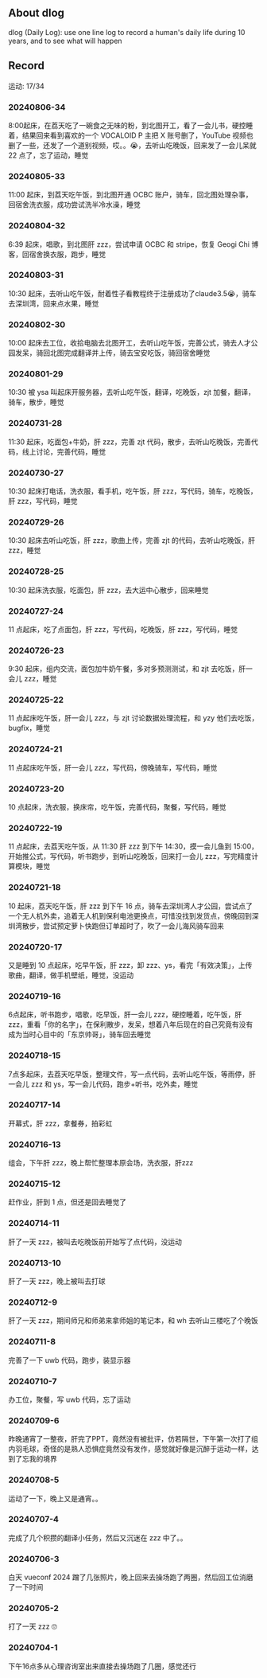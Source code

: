 ## About dlog

dlog (Daily Log): use one line log to record a human's daily life during 10 years, and to see what will happen

## Record

运动: 17/34

### 20240806-34

8:00起床，在荔天吃了一碗食之无味的粉，到北图开工，看了一会儿书，硬控睡着，结果回来看到喜欢的一个 VOCALOID P 主把 X 账号删了，YouTube 视频也删了一些，还发了一个道别视频，哎。。😭，去听山吃晚饭，回来发了一会儿呆就 22 点了，忘了运动，睡觉

### 20240805-33

11:00 起床，到荔天吃午饭，到北图开通 OCBC 账户，骑车，回北图处理杂事，回宿舍洗衣服，成功尝试洗半冷水澡，睡觉

### 20240804-32

6:39 起床，唱歌，到北图肝 zzz，尝试申请 OCBC 和 stripe，恢复 Geogi Chi 博客，回宿舍换衣服，跑步，睡觉

### 20240803-31

10:30 起床，去听山吃午饭，耐着性子看教程终于注册成功了claude3.5😭，骑车去深圳湾，回来点水果，睡觉

### 20240802-30

10:00 起床去工位，收拾电脑去北图开工，去听山吃午饭，完善公式，骑去人才公园发呆，骑回北图完成翻译并上传，骑去宝安吃饭，骑回宿舍睡觉

### 20240801-29

10:30 被 ysa 叫起床开服务器，去听山吃午饭，翻译，吃晚饭，zjt 加餐，翻译，骑车，散步，睡觉

### 20240731-28

11:30 起床，吃面包+牛奶，肝 zzz，完善 zjt 代码，散步，去听山吃晚饭，完善代码，线上讨论，完善代码，睡觉

### 20240730-27

10:30 起床打电话，洗衣服，看手机，吃午饭，肝 zzz，写代码，骑车，吃晚饭，肝 zzz，写代码，睡觉

### 20240729-26

10:30 起床去听山吃饭，肝 zzz，歌曲上传，完善 zjt 的代码，去听山吃晚饭，肝 zzz，睡觉

### 20240728-25

10:30 起床洗衣服，吃面包，肝 zzz，去大运中心散步，回来睡觉

### 20240727-24

11 点起床，吃了点面包，肝 zzz，写代码，吃晚饭，肝 zzz，写代码，睡觉

### 20240726-23

9:30 起床，组内交流，面包加牛奶午餐，多对多预测测试，和 zjt 去吃饭，肝一会儿 zzz，睡觉

### 20240725-22

11 点起床吃午饭，肝一会儿 zzz，与 zjt 讨论数据处理流程，和 yzy 他们去吃饭，bugfix，睡觉

### 20240724-21

11 点起床吃午饭，肝一会儿 zzz，写代码，傍晚骑车，写代码，睡觉

### 20240723-20

10 点起床，洗衣服，换床帘，吃午饭，完善代码，聚餐，写代码，睡觉

### 20240722-19

11 点起床，去荔天吃午饭，从 11:30 肝 zzz 到下午 14:30，摸一会儿鱼到 15:00，开始推公式，写代码，听书跑步，到听山吃晚饭，回来打一会儿 zzz，写完精度计算模块，睡觉

### 20240721-18

10 起床，荔天吃午饭，肝 zzz 到下午 16 点，骑车去深圳湾人才公园，尝试点了一个无人机外卖，追着无人机到保利电池更换点，可惜没找到发货点，傍晚回到深圳湾散步，尝试预定萝卜快跑但订单超时了，吹了一会儿海风骑车回来

### 20240720-17

又是睡到 10 点起床，吃早午饭，肝 zzz，卸 zzz、ys，看完「有效决策」，上传歌曲，翻译，做手机壁纸，睡觉，没运动

### 20240719-16

6点起床，听书跑步，唱歌，吃早饭，肝一会儿 zzz，硬控睡着，吃午饭，肝 zzz，重看「你的名字」，在保利散步，发呆，想着八年后现在的自己究竟有没有成为当时心目中的「东京帅哥」，骑车回去睡觉

### 20240718-15

7点多起床，去荔天吃早饭，整理文件，写一点代码，去听山吃午饭，等雨停，肝一会儿 zzz 和 ys，写一会儿代码，跑步+听书，吃外卖，睡觉

### 20240717-14

开幕式，肝 zzz，拿餐券，拍彩虹

### 20240716-13

组会，下午肝 zzz，晚上帮忙整理本原会场，洗衣服，肝zzz

### 20240715-12

赶作业，肝到 1 点，但还是回去睡觉了

### 20240714-11

肝了一天 zzz，被叫去吃晚饭前开始写了点代码，没运动

### 20240713-10

肝了一天 zzz，晚上被叫去打球

### 20240712-9

肝了一天 zzz，期间师兄和师弟来拿师姐的笔记本，和 wh 去听山三楼吃了个晚饭

### 20240711-8

完善了一下 uwb 代码，跑步，装显示器

### 20240710-7

办工位，聚餐，写 uwb 代码，忘了运动

### 20240709-6

昨晚通宵了一整夜，肝完了PPT，竟然没有被批评，仿若隔世，下午第一次打了组内羽毛球，奇怪的是熟人恐惧症竟然没有发作，感觉就好像是沉醉于运动一样，达到了忘我的境界

### 20240708-5

运动了一下，晚上又是通宵。。

### 20240707-4

完成了几个积攒的翻译小任务，然后又沉迷在 zzz 中了。。

### 20240706-3

白天 vueconf 2024 蹭了几张照片，晚上回来去操场跑了两圈，然后回工位消磨了一下时间

### 20240705-2

打了一天 zzz 🙄

### 20240704-1

下午16点多从心理咨询室出来直接去操场跑了几圈，感觉还行

